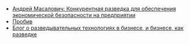 - [Андрей Масалович: Конкурентная разведка для обеспечения экономической безопасности на предприятии](https://youtu.be/7zWWoWbQ70M)
- [Пробив](kontragenta.net)
- [Блог о разведывательных технологиях в бизнесе, и бизнесе, как разведке](http://hrazvedka.ru/)
